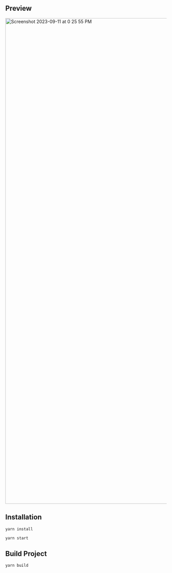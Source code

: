 ## Preview

<img width="1512" alt="Screenshot 2023-09-11 at 0 25 55 PM" src="https://github.com/panhabot/bot-portfolio-2023/assets/45727463/5a722134-d03a-4fef-9c4b-bb2c8e610096">


## Installation

```
yarn install
```

```
yarn start
```

## Build Project

```
yarn build
```


